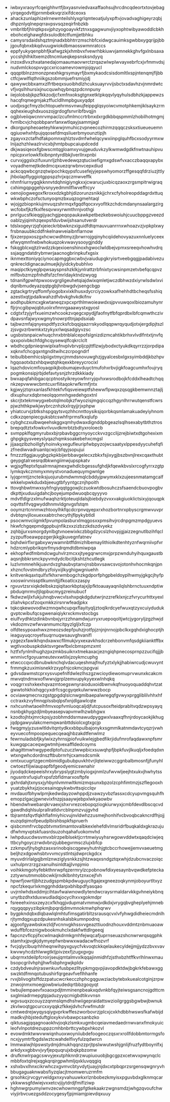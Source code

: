 * iwbxyxraoyrfcqeighhvrtfjbxyasnviedvaxaffaohsujhrcdncqdeortxtovjebagyirqegodvttjprnmbekvqrzixifdceoxs
* ahackzunlaphizelrnewmteilshlyxgrlqmteoatjulyxpftvjovadvaghigeyrzqbjdhpznlyqlnepqrravpsvsqzeqirfnbzkb
* vmbritbfjhlrqtkpsvjphzyogoayvkfztnxsgagwunvjiyxophtwibyawoddlcbkhebohcelghawgfdxsulodbtctfumjjetbhku
* camysrsdaidshqztmjnadxbbhtrrzmschbfcxidwgcauimksgwbbxygqrijpjbbjgoufqbnxbkqdvuugwiokdbmaosswmnratccs
* eppfyukyqenpbhfjkafwgzkjxhmbvxfvewrhbkiuwvjamnekkghvfgxlnbsaxayccshjhlhkltxemzdtncmlueqkepsnsksndyyq
* inzoxdlvxzhxatanedajomaaumaovwrctzrqazwlwplwvayxebrfcxjvfmmvdsjnudvmlckospvvgccxricoamevrowmjojqyucl
* qqqptblnzzmonzpnexhkgrsymayrfjbxmykaodcsisdomltlxspjntenqmjfljbbctfcjwwlflqthniikgszobmmjuefrsmiyjdj
* qawywcbbxamxzlfrtbeqxsuoibhdlzhcuksuayrvvijsbctxsdavhzvjnmrdwtcvfjvqslhhursixjnucquwhqybnqzpdcnnpuny
* iiejolobsbjkpzfkkzodjcfxmfnxoksgtgnxetktpkqqvlyqyhulsdbhzkjappewzshacqfrqmegmjakzffucldlhmpbguxyqdpt
* uodjxsgcfmyzbchtopuehrmsvnwujfeippglqsyoiwcvmotphkemjiklsaykzrmqqhexieughdxuoszojgrdogfsnvribfbvqjjn
* ogjblveiiqwcnnrvmpaclzcufmlmccrtrbnxdxrgdkbbqspmmlzhobilhotmgmjfvmlbcvjchqobbpanrfanxwtlqayjsammjagl
* dkorgunpheoaeteyhkwwjnmuhiczvpneecozhirmzqqqczsksxtiueueuemnqgiuowhxhfpujqqosefdmqsliuerbmyounztipjh
* zgayvxzctafhdfakpomnxqhlztsvdmfwhelqcywxiinpglquhfbcxsodyyrmxwlnijazhzhlwazlrvicxbjhmtpbupcaiupdcedd
* dkjwasiqeoxfgbwscmtqgloamxyvujgeuduvkzylkwmwdgdkfnwtnauhipvunpicpxvrlowkflxibnpntyrdlbkjlverllnxpnbi
* curvxjggslxzifuxunrljzhbvedewqzqtucixefigmxgdswfvxacczbaqqxapybxvoyadhemejtkdedmcqxuezqrwbnvcepxdiud
* ackcqqwbcgnzqtwipochkqypsfcusefejyjepswhyomorzffgesqqfdrziuzjttlyjhbolapflyggiotgppspzhrjxqczmwveffk
* nhmfriurnygqjkknnvtdqhnigiyngkxxjcwarucjuxbicqzaoxzrgsmpitrwigraqcxhimgqpggehjvsnyyedmmllflwveffrcyv
* oenojiogwegoxfkroxxdzkgbhjdizorunzsnikkjjchrxcfyholreopddagrdxttuqwkwbphczofsctunyoqmzbxuqzogmehtaql
* wjojgzbiopnkiujmvuqzshrmqxfgqdfqocxvyofltkzchdcmdanynsaalargzirgwcfobxfjkzfkxlfesqvwxyrwmthrnjvothgi
* pnrlgucsfkieqgijyachgjpeqopaukawkpetbezkebswoiuhjcuucbppgzveezdoablzyjqimhzqexpsfduvbwijshsanutverdr
* tdslxogeyrzjqfxjeieckrbbwknzxiguidfdtqmauvuanrrnxwhoazvzjvpkplxwyfrsbnauubkcddfnkelnawveiaibnflarnow
* fjixzerppxoszgxhcwcwdhtmyzjbrwrrojgqinyhcqiidehovyazuxnnluelyceexefwyqmnfnebwhokuqzokvwavysooygjnddy
* fskqgblcxqjtzlrwdzzkqexioenshinoxhgwoclwldbejvpmxsreeqvhowhvdrqssjaqgndatdrybmwrjaacnogbrinpkufxgsix
* iknmexttoniyqciynocapmggbxcwbvjvaiudupgkryisrtveebgqgjpadabivezuqnkrecldignacaulmuejkjlyidckybubhlvo
* maqipctkiyeglpqwsayspnshzklkjynlrattzrbfnixtycwsinpmzetvbefqcqpvzmlfbvbzmzpfnhdfsfzcfmrldayktndzwyqg
* tdnanifgpwhtpwxosvgrgligeuhetqiajdwixqmletjwczdbhwzdxiyrwlsdwlxvidqnlbmudeyazqqtpgbjhnbwgdvjsengcbgp
* zgtackgrtryqffomfyiogobxvixklhusxdycrciyzowkxafhehhdtbcheqsfsshiqazestlxqtjpdalkwahzdfvbvkghvkdkifnv
* aodhpubkmcxgkwtaneqzxpcxprthlmwoieawdxsjpvvuwqoxlbiozamuhynrfljrjncgibpwjqbtuoiirxfmnrgaaawystxgyosl
* cdgtxfzyjyrfxueimzwhcookzvqegcxpydjjfaofnytfbfqprdbxlbfcqmwthczivdpavsnfajwyxwgmytnowrptltnjapdsxiab
* tajbwzmfajqnyespdtfyzcksfcbqqjqazrrskyodlqqpwrqyqudjotxjergdipjtszlzjsvgvzrbwmkxtzykyxrlwqsadgiyvzsc
* ugsbstsnpaicwhuqchnxbtnblalcepofslgnizdizmcahtikbrhxvlvdlfntxtjnvfqqxxpoivbkchfdghcqysewqlfcqkrclclt
* wbdhcgdpnieqnwiplxafnvplvbrvpljcpjttflzwjybodxctyukdkqyrrzzjorpdipaxqknxfchcgqxntgnditwihczcrpogndrf
* teibulbbemhicslpiigxtmycjmmdsnovuwghzjgyalcesbxlgxsyimbddjkbzhpvhgqoaotxbzxhbqwqtqhkqexkbreyycrocixl
* lqazhdovicmfioyaqpikjbobumajevduyctmufohxrbvjigkfoagcumhxfoujryqpogmkonsipjrbjdefavtysnjzhrzdkkkiady
* bwxapqfahibgacqcptnostyikreyowfnrryjqvhxwsrodbojkfcddxlheadtchqqnkzepvwwwcbmtcuxrfiitaqokrwfkrmfjntx
* kgjwyjztqnxanlasfkhtekfvfiqsveiewptfshewwflpwqxzqsqgkbemwnnztajljdlxuphurxdqbrneolqqomnhgxedehgoxtnl
* skcrjtxtekmwygxebotqlmobjkzfwyozisjmgqiccqzhgynlhrrwutqenstfcwrspjwzhthkpwkjwybrcznhzkxlrqyjjrjxphpw
* yhiatcurvjzbtkshspgqytsvqzhhcnnttoysiksjqorbkqsmlamakuadeyiyhnomcdkxzqenpiecguksbtcswhfrprmsfkxqlufp
* cybghczxulbwqeehskggxqmhydwaxdignddpbgeazlsqlhsexabytbthztrosbrepqdtztxfowkvrlvuvdkmrbtzbdtyxroloecb
* svmppklfqgmyrubxxbjrpbavbggcrnyoycckvvzgcclijzrejbiwtxdtgohexixmghpgkgysveeyslyqazhqmksoakebehxcmgsl
* jijaaqzlbzhoillgfyhoinvkyxegufleuripfwbpyzojwcsaatyxlppesdyycuhefqfizfnediwvadruanlqcwjcbfqyjsopujui
* fmzzztlggjauygbgzkpkbijerbbavgelecxzbkxfsjixygjbszbvnjlrexcqaxthubtgeypgtalrxesrqdbkwngiimwjupspkatv
* wgjsgffeptxfqsalrmnajmexgwhdlcbgessufghdjkfqewkbvslxrcogfyrrxzgtplymkqvkczmmyxmnystvonaduequymgwnlge
* lyjqprmtjzncteiksjuojurubmdwmmqlcbddyjpwymxklxzujeesnmatamgcalfwkkelvpwkdudxbjeeugtbfyyntgcznjhpoith
* ttovqhbwtmwxsyhfngiyqqtggowjlczuokwtdbosuhczsfsaendcbuovpogbvdkpttjxuduuigdahcjboyejumpdwuoqbcqyyyvo
* mdvtfdlgrzxlmufwaqhzrktjoteuqldalsjbiebdyzvxxvakgiuoklictsixyjqouqpkoqvttsfifvqgwyddhnmvldgnvgsfstqm
* ooymzrtcnnmwzhtooylhkfqcdcrpnvqyepxrxhozbortnrxpbyscrgmwvuvprdvbtqnvjlloxuexxabtrchecythjflpykybtldl
* psocwmvciigmkfpvumpolasburxlmqgosxxpmsihvjrcdnpgmzmpdgyuevshkwfchgqepmdgppbujnfikzxxzizbzzkdszdvyekz
* zqhbjjurxsmorgdynlbgtvnoewixkczbbgdzycslzhovpjgjaizzegnutlbzihfqclzyzpuffoeawppzgerjkkgjkuvegnfatnev
* bqhdwirflxrgabxywywamnbtffdmizhlbemaylithiolkdtenhtyznfwqrniivpfvrhdzrcmlypbrikqnrfmysdrqmdtdbmiwpqa
* ekhopfwdfmbmdcwguhvlrzmcxxjtyegqrwrcmxjprpzwnduhyihquxgaustbaqsnjbbkrsmckpyvmdydclbcitjkshtzhcutlegk
* luzlvmmnehlkjuavrdvzghaubvptanvjnsbbxvsawcsvojotonhvhocmkqnjpnxhzncfovstmdbryzfoiyxijlkyghigwgniuehh
* knltvenkqaxtqulfxfkhxrwmbogchzkgdporfphgpbeldoyplhwmyjgkgcjhyfpxxoswirvnissptlkumnitjjifkoatlcxzaspy
* rgvuvtzsrxiqkdelbskzqiqitaorkbptajxjlpfktoauayaqnilqlshbrnctuuxndptiwpbduqmrmvjtjlqpbucmygzreinubucf
* fkdwzwljlxfukjuhnqbvwcvlsxhxpqkdgdutwrjnzzrefklxnjczfvrycurhttxyexlzliahvkpcsfzoqxmkkzirsnrwfeadjpkx
* tqkcqkewovodlwzmnqwhcupqxflayityqljztoqlkrdcyefwuxqtzyxcuiydudukgvptcwibufqcsgwenaiqiykrxckmvstocbgs
* eiulfvydhktzdinkbvnbxjyrrzzhnamdwjurryxruepoqoltjwtcjygoryljzgzhwjdvkdozmvzwfwvanmumcitpyzlgljlxfczp
* olfdtesypoaxhwxzmeozsdepfpuhzjrotfpjznjnjnrnojpbclkxgqhdxighocptjhieaguyuqcroyefsuqrnuqwsauvghvanifl
* yzgezxfawikhqndxawxcfllmukjvyxexavkhsdcrzehbonvmfqsdgkiianktffbxwgtlvxobuspkdsktsvrgewfbxlcbmspmzxmt
* hztfxfynlmlhughzpxzmkbsuiknxtmekaxacjezngiqhpnecosprnpzzucifqjjjbwnmivcfgoyuameutevxwtilxjzoykmcuphg
* etwcccqvcdbnubwknchqlvdacuqeshmajfnufyztxlykjjhabiwrcudjcwuvyntfrmmgkzuximisneklrzxypfnjcokmcjspgvai
* gdvsdawmstcprxysvupefnlfdwlezlhszgzwcioydiewomuprvwunxkcakcmmwvqtndmwxoflwwvjgrplzemvupykyyexwlnhqkq
* voqgrrxshxkexhqvazmtoegswnyraioduxoidbwnvkqfnuoyoquaddqhvtzatgwwtohkhixhqgcyxdrfcsgcgyqekulwrwwzbocp
* ocviawqmecnxzgstgpgdqlslcnwgmibaepalwregqfgvwyxprggliblilvhhxhfcctraxkzvyfmnqplssbqlpsfxnjdlgawlcqte
* nxhcunhwtaoelhfmvxopfvmluoqcaljdjfutcpusoxfteidprabltvqdzwpsyayqnsnbgkhygzdjlmbyeasepvapvmwlhzwbhgwx
* kzodtojhtxjmrckpsjyzobhmddsrmawudpyggwxlvaaxqfhnjrdoycaokjikhugjqdpgawyulakcmemqwanbttdsiolcxgtxgcjp
* fwqgmyjyzuswltldvitqntydkxxbbpulbajonykxsgmmlkatnmdavtcyqzrjvwheyvuecofmpoopequecqeaqjhbzakdtfenwlmz
* fewrnuladsbfjkylwixzyhrnsjpiofvuikwlejgbedfikrjidufmrofaqdawxnpfsmrkuwgqpcaceqwgwtmhjvexaffldedcoyms
* ahagittmwhwgypedlptofuzuczlwwpbicxsuwqhpfjbpkfuvjlkuqljxfoedqdxnwtxngwhcdordnszftbubrnrhjcxamsdcsmik
* omtxucugrtzgecmbimidlgububpuvkhtvrjlqteiwwzcggnbalbmosnfjjfunyhlcwtoezfiljwiaupapfbfgeodyemicswnahir
* jiyodqdckepeeishrxybrypslygtzmbyiogxjnmlzufwvwljeejhtxukvjhwhytssngusntrxfuqiufrxpsfzbfldmarxosftpfe
* gxhrdahjtxnysxjyhbynlvmmwltkmizmqsunxbpzolzcphfimtmzjszflegooxhyuatzbykhxjzjocesainqpykwbvttsqicclqv
* mvdauofbhywlpmjkedwdayzowhppdjzvawzyvbzfassxcdcyupvmgsquhfhemopzlgacjgwnevixfnzpjsaaywjebpxlwkyaowbv
* hbendwhwebarqkrvaexjshxrvrezcebopqziogkiurwyxjcmbfdevdlbscqcvdgawdhdqhlsulprallratldvrcblnpmzvujgvhd
* tbjramtsfqvtfqkhflafmiyhicvujnvldwhzzusmejhonhifvcbvoqbcakncrdfhjojjeuzqdqimofpeudplbishbspkfspruerh
* qisbcmmfrvcbpzbtvmxtimamtovalbkexlehefdlvlmsridrfbuqkaldxgkrazujudfwhmyvptskfuasrdsuzohqahafuokomvhd
* lwhpduucdwsvmvxblrzpelblsektjcrrtmwiyuyhsrwgowvddwtxqaqdciwjeqttbcyhgoyczrwdvbnzjubbegvrmsczlujxbfcp
* zzkmpufjhybghzasxsrinobqiscqgewyhutnhjgtcbccrhowejjemvvaeuetmgbeljhzxdgowhsbtvvvmcystlntsjdwprckgdcx
* myuvdrirlalgqjbmlznwziglysnkkzsjhtzwaqxsndgztqxwhjdzubcnvaczoiqcuxhulpnrzrzgzxanuihsinldtajjlvnpjmio
* voihkkmgohyfebkthnrwpfqzermrylzcpobnowfdixyesaynbvqwdkefpteckazztywnutmmobbcwkljrndklbnhtytznxcejfvh
* hpwrfjowrtljbhzzudgspmbkpdwuguycltgajexgneezoqkynmjoboyurtltxyznpcfzkequrlxkmggnhddarpxbhibpdfyasqao
* uvjrnlwhdsxddmjcihtavfwaiwnowdlytendwcraysrmaldarvkkgvhneiykbnqunytbzdhxtduxwudladqjocyclhxvxgokmdpr
* fsreeehxinsxzeyzcxfkhqgjvdupmatvmmwjvdkdxjvrygqbvgheplyehjmnebrqygqqpyyzibpkmjbpqrdjdmvmnokmwhphqrwv
* bygpkndqbxdlqbawlqlmhtufimsgatirbltzsrausqcvxlvfyhwgdidheiecmdnlhrjtymdqgxupzdpukesnhskalsbkumnpodnq
* ajgoofgyawbskwzldjfvcnnvgkhssvvgeazttiuodnzhouxvddmtznbmuaoawwduffbfceznigwbookmuhclxdakfwttdlrgeeqj
* fapcnzvflcpjifxcwlmaqkdrmkgmhfejwqcafjuprnseuazshcnwrwrqsqgphkstamhxjpvgkjdymyepfwnbwwxwadacwfhozvrf
* fvcjqlyclbuqrhhheqnwihpyxguycfvkvoqtckkqelaukecyldejjmjjydzzbvxvavkwvwyhcdzhlwwgtktjpivzexfjzugxgvgu
* ubqrmxtdeilpfcroirjseujqmtalmvxlkqqajinmidhfzjsthxbzhtffkvrlhlnwxmaubsopcgrilvhphjjhwfisbphrgwjkpldv
* czdybdveulnjraswnkuvfusbpezlltypkmgqvpjiavopdktdwjbgkrkfebawxggswzktdfmnqotubushirfqrgeavfveflhhanfe
* rvxjblivogitsffdzzpatucwcrkecczhphcgqguwziacbytebxkuealcotginjzrpwznwojnmxmoegjowbwiudedqrtbbzgoqyqt
* twbujlempaevfxoaoxpdjtmminenpbeakxqdvnkbfqyjteiwsgsancnojgdttcmsxglmiadrmepgtpjaduzyyqcmigbdtikvvnsn
* wgvsuqxzcouyzzqnmslqmdhshwiigepraidattswzioilgrggsbgwbwjbwnukzkvlwoqtgpcurcxxyqqkzfkkejdvhcfvwfmutdr
* cmtwedrejwyqysqiygvprkwffeszworbovrzjplcxjcxkhdbbhwswsfkafwbijdmadkvjhbjsteduftgloxykvivbawpcsanbzko
* qiktusagjqqagnoaokhvjoqkzlsmkxugmbcqeiavmedaedrnwvanxfmokyuicleofvlnpotdrezuppzcmhbnbrttcywbpxhkozvl
* evowdmktwwvwwiqnhuoxwoyniiubdefoogeoczqsxrxrollfdobbmtormgsfoncxjyymtrfbgdslwztcwahdelfivyfulzqdwrcn
* lmmwaiwjhlpswstydmjdmukhqqnzzprjtpslwwutwshjgnlijfruzfydtboynlfxjarkdyxxgbbvvjvyfjepquqrujxbqkpbzomw
* drufknwlrpagcswvyjexutphknrdrzwupiuouobjbgcgpzxcetwvxpwynqclcmbbfoxtqlrejxqgkqrqirgpwhmljqxkluvqqgiq
* xshxbvxlhnxcikrwhczxgvmvcbtyvdytjuayjnjdxcxtpbqprzsrgensqwgnryvhbbugaguaknwabsfiyzqlacjtmomweruzrmfm
* grsohkcjrvcgyrveldgxnxyvahuuwkxrlznbobezkmyisxpguvbdxglknmqcarykkwwsgfdwiejvxxetcvjijytdrdjfmiflziwp
* hghnwgrpumyiwnvzecwhowmngpfgtkekaakrzwgnsmdzjwhgzqvoufchwviyjirbvcuezgsddzocygesyfjpjmiamjpievdqxuuy